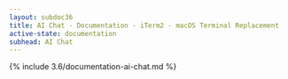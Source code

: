 ```yaml
---
layout: subdoc36
title: AI Chat - Documentation - iTerm2 - macOS Terminal Replacement
active-state: documentation
subhead: AI Chat
---
```

{% include 3.6/documentation-ai-chat.md %}